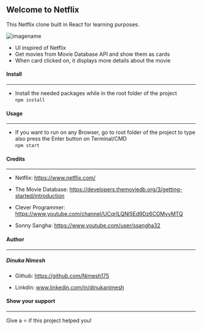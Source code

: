 <h2>Welcome to Netflix </h3>



This Netflix clone built in React for learning purposes.


![imagename](https://upload.wikimedia.org/wikipedia/commons/0/08/Netflix_2015_logo.svg)


* UI inspired of Netflix
* Get movies from Movie Database API and show them as cards
* When card clicked on, it displays more details about the movie




<h4>Install</h4>
<hr>

* Install the needed packages while in the root folder of the project<br/>
    `npm install`



<h4>Usage</h4>
<hr>

* If you want to run on any Browser, go to root folder of the project to type also press the Enter button on Terminal/CMD <br/>
    `npm start`
    
    



<h4>Credits</h4>
<hr>

* Netflix: https://www.netflix.com/

* The Movie Database: https://developers.themoviedb.org/3/getting-started/introduction

* Clever Programmer: https://www.youtube.com/channel/UCqrILQNl5Ed9Dz6CGMyvMTQ

* Sonny Sangha: https://www.youtube.com/user/ssangha32


<h4>Author</h4>
<hr>
  <h5>Dinuka Nimesh</h5>
  
* Github: https://github.com/Nimesh175

* Linkdin: www.linkedin.com/in/dinukanimesh 

<h4> Show your support</h4>
<hr>
  Give a ⭐ if this project helped you!<br/>






